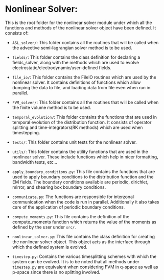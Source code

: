 # Nonlinear Solver:

This is the root folder for the nonlinear solver module under which all the functions and methods of the nonlinear solver object have been defined. It consists of:

- `ASL_solver/`: This folder contains all the routines that will be called when the advective semi-lagrangian solver method is to be used.

- `fields/`: This folder contains the class definition for declaring a fields_solver, along with the methods which are used to evolve electrostatic/electrodynamic/user-defined fields.

- `file_io/`: This folder contains the FileIO routines which are used by the nonlinear solver. It contains definitions of functions which allow dumping the data to file, and loading data from file even when run in parallel.

- `FVM_solver/`: This folder contains all the routines that will be called when the finite volume method is to be used.

- `temporal_evolution/`: This folder contains the functions that are used in temporal evolution of the distribution function. It consists of operator splitting and time-integrators(RK methods) which are used when timestepping.

- `tests/`: This folder contains unit tests for the nonlinear solver.

- `utils/`: This folder contains the utility functions that are used in the nonlinear solver. These include functions which help in nicer formatting, bandwidth tests, etc...

- `apply_boundary_conditions.py`: This file contains the functions that are used to apply boundary conditions to the distribution function and the EM fields. The boundary conditions available are periodic, dirichlet, mirror, and shearing box boundary conditions.

- `communicate.py`: The functions are responsible for interzonal communication when the code is run in parallel. Additionally it also takes care of the application of periodic boundary conditions.

- `compute_moments.py`: This file contains the definition of the compute_moments function which returns the value of the moments as defined by the user under `src/`.

- `nonlinear_solver.py`: This file contains the class definition for creating the nonlinear solver object. This object acts as the interface through which the defined system is evolved.

- `timestep.py`: Contains the various timesplitting schemes with which the system can be evolved. It is to be noted that all methods under `timestep.py` are equivalent when considering FVM in q-space as well as p-space since there is no splitting involved.

